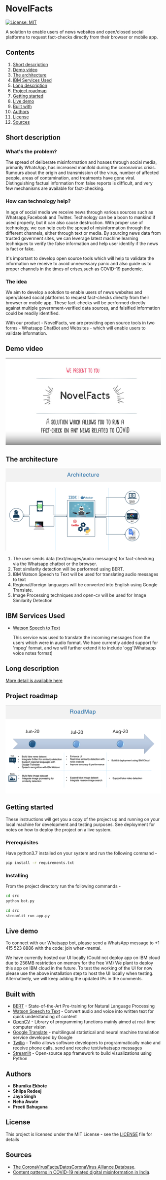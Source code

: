 # NovelFacts 

[![License: MIT](https://img.shields.io/badge/License-MIT-yellow.svg)](https://opensource.org/licenses/MIT)

A solution to enable users of news websites and open/closed social platforms to request fact-checks directly from their browser or mobile app. 

## Contents

1. [Short description](#short-description)
1. [Demo video](#demo-video)
1. [The architecture](#the-architecture)
1. [IBM Services Used](#ibm-services-used)
1. [Long description](#long-description)
1. [Project roadmap](#project-roadmap)
1. [Getting started](#getting-started)
1. [Live demo](#live-demo)
1. [Built with](#built-with)
1. [Authors](#authors)
1. [License](#license)
1. [Sources](#sources)

## Short description

### What's the problem?

The spread of deliberate misinformation and hoaxes through social media, primarily WhatsApp, has increased manifold during the coronavirus crisis. Rumours about the origin and transmission of the virus, number of affected people, areas of contamination, and treatments have gone viral. Distinguishing factual information from false reports is difficult, and very few mechanisms are available for fact-checking.

### How can technology help?

In age of social media we receive news through various sources such as Whatsapp,Facebook and Twitter.
Technology can be a boon to mankind if used properly, but it can also cause destruction.
With proper use of technology, we can help curb the spread of misinformation through the different channels, either through text or media.
By sourcing news data from trusted goverment sites, we can 
leverage latest machine learning techniques to verify the false information and help user identify if the news is fact or fake.

It's important to develop open source tools which will help to validate the information we receive to avoid unnecessary panic
and also guide us to proper channels in the times of crises,such as COVID-19 pandemic.

### The idea

We aim to develop a solution to enable users of news websites and open/closed social platforms to request fact-checks directly from their browser or mobile app. These fact-checks will be performed directly against multiple government-verified data sources, and falsified information could be readily identified.

With our product - NovelFacts, we are providing open source tools in two forms - Whatsapp ChatBot and Websites - which will enable users to validate information.

## Demo video

[![Watch the video](https://github.com/BhumikaE/Novel-Facts/blob/master/src/Docs/NovelFacts.jpeg)](https://www.youtube.com/watch?v=Geq8aDdXgFY&rel=0)

## The architecture

![Novel Facts/Fake News Detection](https://github.com/BhumikaE/Novel-Facts/blob/master/src/Docs/ArchitectureDiagram.png)

1. The user sends data (text/images/audio messages) for fact-checking via the Whatsapp chatbot or the browser.
2. Text similarity detection will be performed using BERT.
3. IBM Watson Speech to Text will be used for translating audio messages to text
4. Regional/foreign languages will be converted into English using Google Translate.
5. Image Processing techniques and open-cv will be used for Image Similarity Detection


## IBM Services Used

- [Watson Speech to Text](https://www.ibm.com/in-en/cloud/watson-speech-to-text)

  This service was used to translate the incoming messages from the users which were in audio format.
  We have currently added support for 'mpeg' format, and we will further extend it to include 'ogg'(Whatsapp voice notes         format)
  
## Long description

[More detail is available here](DESCRIPTION.md)

## Project roadmap

![Roadmap](https://github.com/BhumikaE/Novel-Facts/blob/master/src/Docs/roadmap.PNG)

## Getting started

These instructions will get you a copy of the project up and running on your local machine for development and testing purposes. See deployment for notes on how to deploy the project on a live system.

### Prerequisites

Have python3.7 installed on your system and run the following command -

```bash
pip install -r requirements.txt
```

### Installing
From the project directory run the following commands -

```bash
cd src
python bot.py
```

```bash
cd src
streamlit run app.py
```
## Live demo

To connect with our Whatsapp bot, please send a WhatsApp message to +1 415 523 8886 with the code: join when-mental.

We have currently hosted our UI locally (Could not deploy app on IBM cloud due to 256MB restriction on memory for the free VM)
We plant to deploy this app on IBM cloud in the future. To test the working of the UI for now please use the above installation step to host the UI locally when testing. Alternatively, we will keep adding the updated IPs in the comments.

## Built with

* [BERT](https://arxiv.org/abs/1810.04805) - State-of-the-Art Pre-training for Natural Language Processing
* [Watson Speech to Text](https://www.ibm.com/in-en/cloud/watson-speech-to-text) - Convert audio and voice into written text for quick understanding of content
* [OpenCV](https://opencv.org/) - Library of programming functions mainly aimed at real-time computer vision
* [Google Translate](https://translate.google.co.in/) - multilingual statistical and neural machine translation service developed by Google
* [Twilio](https://www.twilio.com/) - Twilio allows software developers to programmatically make and receive phone calls, send and receive text/whatsapp messages
* [Streamlit](https://www.streamlit.io/) - Open-source app framework to build visualizations using Python


## Authors

* **Bhumika Ekbote** 
* **Shilpa Redeej** 
* **Jaya Singh** 
* **Neha Awate** 
* **Preeti Bahuguna** 

## License

This project is licensed under the MIT License - see the [LICENSE](LICENSE) file for details


## Sources

* [The CoronaVirusFacts/DatosCoronaVirus Alliance Database](https://www.poynter.org/ifcn-covid-19-misinformation/).
* [Content patterns in COVID-19 related digital misinformation in India](http://joyojeet.people.si.umich.edu/an-archive-of-covid-19-related-fake-news-in-india/).
